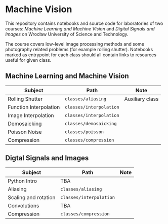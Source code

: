 # Machine Vision

This repository contains notebooks and source code for laboratories of two courses: *Machine
Learning and Machine Vision* and *Digital Signals and Images* on Wrocław University of Science and Technology.

The course covers low-level image processing methods and some photography
related problems (for example rolling shutter). Notebooks marked as entrypoint
for each class should all contain links to resources useful for given class.

## Machine Learning and Machine Vision

| Subject                 | Path                      | Note            |
|-------------------------|---------------------------|-----------------|
| Rolling Shutter         | `classes/aliasing`        | Auxiliary class |
| Function Interpolation  | `classes/interpolation`   |                 |
| Image Interpolation     | `classes/interpolation`   |                 |
| Demosaicking            | `classes/demosaicking`    |                 |
| Poisson Noise           | `classes/poisson`         |                 |
| Compression             | `classes/compression`     |                 |

## Digtal Signals and Images

| Subject                 | Path                    | Note            |
|-------------------------|-------------------------|-----------------|
| Python Intro            | TBA                     |                 |
| Aliasing                | `classes/aliasing`      |                 |
| Scaling and rotation    | `classes/interpolation` |                 |
| Convolutions            | TBA                     |                 |
| Compression             | `classes/compression`   |                 |
